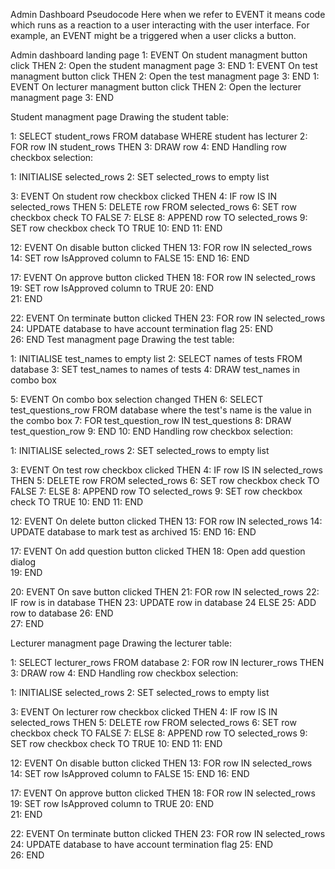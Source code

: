 Admin Dashboard Pseudocode
Here when we refer to EVENT it means code which runs as a reaction to a user interacting with the user interface. For example, an EVENT might be a triggered when a user clicks a button.

Admin dashboard landing page
1: EVENT On student managment button click THEN
2:     Open the student managment page
3: END
1: EVENT On test managment button click THEN
2:     Open the test managment page
3: END
1: EVENT On lecturer managment button click THEN
2:     Open the lecturer managment page
3: END


Student managment page
Drawing the student table:

1: SELECT student_rows FROM database WHERE student has lecturer
2: FOR row IN student_rows THEN
3:     DRAW row
4: END
Handling row checkbox selection:

1: INITIALISE selected_rows
2: SET selected_rows to empty list

3: EVENT On student row checkbox clicked THEN
4:    IF row IS IN selected_rows THEN
5:        DELETE row FROM selected_rows
6:        SET row checkbox check TO FALSE
7:    ELSE
8:        APPEND row TO selected_rows
9:        SET row checkbox check TO TRUE
10:   END
11: END

12: EVENT On disable button clicked THEN
13:    FOR row IN selected_rows
14:        SET row IsApproved column to FALSE
15:    END 
16: END

17: EVENT On approve button clicked THEN
18:    FOR row IN selected_rows 
19:        SET row IsApproved column to TRUE
20:    END                         
21: END

22: EVENT On terminate button clicked THEN
23:    FOR row IN selected_rows 
24:       UPDATE database to have account termination flag
25:    END                         
26: END
Test managment page
Drawing the test table:

1: INITIALISE test_names to empty list
2: SELECT names of tests FROM database
3: SET test_names to names of tests
4: DRAW test_names in combo box

5: EVENT On combo box selection changed THEN
6:    SELECT test_questions_row FROM database where the test's name is the value in the combo box
7:    FOR test_question_row IN test_questions
8:        DRAW test_question_row
9:    END
10: END
Handling row checkbox selection:

1: INITIALISE selected_rows
2: SET selected_rows to empty list

3: EVENT On test row checkbox clicked THEN
4:    IF row IS IN selected_rows THEN
5:        DELETE row FROM selected_rows
6:        SET row checkbox check TO FALSE
7:    ELSE
8:        APPEND row TO selected_rows
9:        SET row checkbox check TO TRUE
10:   END
11: END

12: EVENT On delete button clicked THEN
13:    FOR row IN selected_rows
14:        UPDATE database to mark test as archived
15:    END 
16: END

17: EVENT On add question button clicked THEN
18:    Open add question dialog         
19: END

20: EVENT On save button clicked THEN
21:    FOR row IN selected_rows 
22:        IF row is in database THEN
23:           UPDATE row in database
24         ELSE
25:            ADD row to database
26:    END                         
27: END





Lecturer managment page
Drawing the lecturer table:

1: SELECT lecturer_rows FROM database
2: FOR row IN lecturer_rows THEN
3:     DRAW row
4: END
Handling row checkbox selection:

1: INITIALISE selected_rows
2: SET selected_rows to empty list

3: EVENT On lecturer row checkbox clicked THEN
4:    IF row IS IN selected_rows THEN
5:        DELETE row FROM selected_rows
6:        SET row checkbox check TO FALSE
7:    ELSE
8:        APPEND row TO selected_rows
9:        SET row checkbox check TO TRUE
10:   END
11: END

12: EVENT On disable button clicked THEN
13:    FOR row IN selected_rows
14:        SET row IsApproved column to FALSE
15:    END 
16: END

17: EVENT On approve button clicked THEN
18:    FOR row IN selected_rows 
19:        SET row IsApproved column to TRUE
20:    END                         
21: END

22: EVENT On terminate button clicked THEN
23:    FOR row IN selected_rows 
24:       UPDATE database to have account termination flag
25:    END                         
26: END
